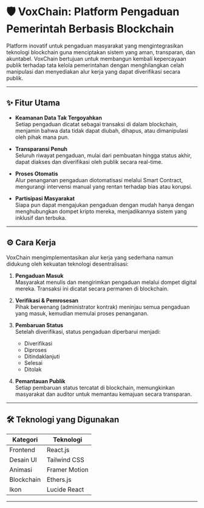 # 🛡️ VoxChain: Platform Pengaduan Pemerintah Berbasis Blockchain

Platform inovatif untuk pengaduan masyarakat yang mengintegrasikan teknologi blockchain guna menciptakan sistem yang aman, transparan, dan akuntabel. VoxChain bertujuan untuk membangun kembali kepercayaan publik terhadap tata kelola pemerintahan dengan menghilangkan celah manipulasi dan menyediakan alur kerja yang dapat diverifikasi secara publik.

---

## ✨ Fitur Utama
- **Keamanan Data Tak Tergoyahkan**  
  Setiap pengaduan dicatat sebagai transaksi di dalam blockchain, menjamin bahwa data tidak dapat diubah, dihapus, atau dimanipulasi oleh pihak mana pun.

- **Transparansi Penuh**  
  Seluruh riwayat pengaduan, mulai dari pembuatan hingga status akhir, dapat diakses dan diverifikasi oleh publik secara real-time.

- **Proses Otomatis**  
  Alur penanganan pengaduan diotomatisasi melalui Smart Contract, mengurangi intervensi manual yang rentan terhadap bias atau korupsi.

- **Partisipasi Masyarakat**  
  Siapa pun dapat mengajukan pengaduan dengan mudah hanya dengan menghubungkan dompet kripto mereka, menjadikannya sistem yang inklusif dan terbuka.

---

## ⚙️ Cara Kerja
VoxChain mengimplementasikan alur kerja yang sederhana namun didukung oleh kekuatan teknologi desentralisasi:

1. **Pengaduan Masuk**  
   Masyarakat menulis dan mengirimkan pengaduan melalui dompet digital mereka. Transaksi ini dicatat secara permanen di blockchain.

2. **Verifikasi & Pemrosesan**  
   Pihak berwenang (administrator kontrak) meninjau semua pengaduan yang masuk, kemudian memulai proses penanganan.

3. **Pembaruan Status**  
   Setelah diverifikasi, status pengaduan diperbarui menjadi:  
   - Diverifikasi  
   - Diproses  
   - Ditindaklanjuti  
   - Selesai  
   - Ditolak  

4. **Pemantauan Publik**  
   Setiap pembaruan status tercatat di blockchain, memungkinkan masyarakat dan auditor untuk memantau kemajuan secara transparan.

---

## 🛠️ Teknologi yang Digunakan
| Kategori   | Teknologi         |
|------------|------------------|
| Frontend   | React.js          |
| Desain UI  | Tailwind CSS      |
| Animasi    | Framer Motion     |
| Blockchain | Ethers.js         |
| Ikon       | Lucide React      |

---